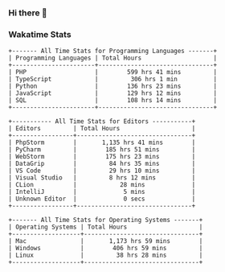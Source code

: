 ### Hi there 👋

<!--
**claserre9/claserre9** is a ✨ _special_ ✨ repository because its `README.md` (this file) appears on your GitHub profile.

Here are some ideas to get you started:

- 🔭 I’m currently working on ...
- 🌱 I’m currently learning ...
- 👯 I’m looking to collaborate on ...
- 🤔 I’m looking for help with ...
- 💬 Ask me about ...
- 📫 How to reach me: ...
- 😄 Pronouns: ...
- ⚡ Fun fact: ...
-->

[//]: # (wakatime-stats)


### Wakatime Stats
```
+------- All Time Stats for Programming Languages -------+
| Programming Languages | Total Hours                    |
+-----------------------+--------------------------------+
| PHP                   |        599 hrs 41 mins         |
| TypeScript            |         306 hrs 1 min          |
| Python                |        136 hrs 23 mins         |
| JavaScript            |        129 hrs 12 mins         |
| SQL                   |        108 hrs 14 mins         |
+-----------------------+--------------------------------+

+----------- All Time Stats for Editors -----------+
| Editors         | Total Hours                    |
+-----------------+--------------------------------+
| PhpStorm        |       1,135 hrs 41 mins        |
| PyCharm         |        185 hrs 51 mins         |
| WebStorm        |        175 hrs 23 mins         |
| DataGrip        |         84 hrs 35 mins         |
| VS Code         |         29 hrs 10 mins         |
| Visual Studio   |         8 hrs 12 mins          |
| CLion           |            28 mins             |
| IntelliJ        |             5 mins             |
| Unknown Editor  |             0 secs             |
+-----------------+--------------------------------+

+------- All Time Stats for Operating Systems -------+
| Operating Systems | Total Hours                    |
+-------------------+--------------------------------+
| Mac               |       1,173 hrs 59 mins        |
| Windows           |        406 hrs 59 mins         |
| Linux             |         38 hrs 28 mins         |
+-------------------+--------------------------------+
```

[//]: # (end-wakatime-stats)






















































